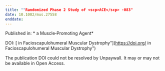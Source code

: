 ```yaml
---
title: ""Randomized Phase 2 Study of <scp>ACE</scp> ‐083"
date: 10.1002/mus.27558
enddate:
---
```


Published in: * a <scp>Muscle‐Promoting</scp> Agent*

DOI: [ in Facioscapulohumeral Muscular Dystrophy"](https://doi.org/ in Facioscapulohumeral Muscular Dystrophy")

The publication DOI could not be resolved by Unpaywall. It may or may not be available in Open Access.


